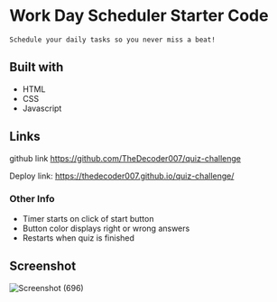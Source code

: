 # Work Day Scheduler Starter Code

    Schedule your daily tasks so you never miss a beat!
    
## Built with
* HTML
* CSS
* Javascript

## Links
github link https://github.com/TheDecoder007/quiz-challenge

Deploy link: https://thedecoder007.github.io/quiz-challenge/

### Other Info
* Timer starts on click of start button
* Button color displays right or wrong answers
* Restarts when quiz is finished

## Screenshot
![Screenshot (696)](https://user-images.githubusercontent.com/101135574/164992725-adda5f31-5e7a-497a-87eb-890c5820112c.png)
